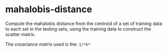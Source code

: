 # mahalobis-distance
Compute the mahalobis distance from the centroid of a set of training data to each set in the testing sets, using the training data to construct the scatter matrix.

The covariance matrix used is the: `1/*k*`